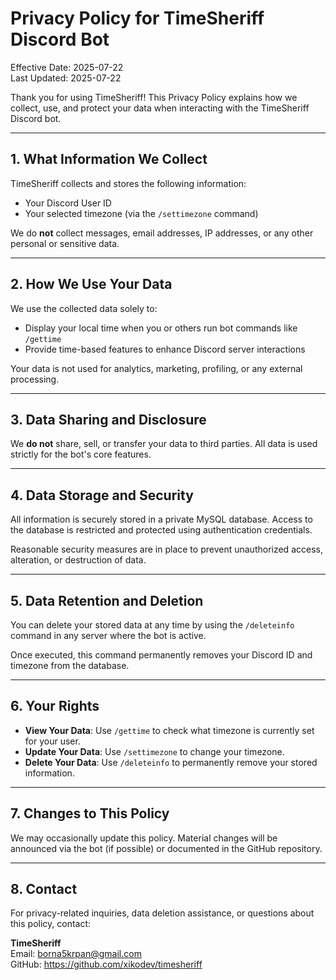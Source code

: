 # Privacy Policy for TimeSheriff Discord Bot

Effective Date: 2025-07-22  
Last Updated: 2025-07-22

Thank you for using TimeSheriff! This Privacy Policy explains how we collect, use, and protect your data when interacting with the TimeSheriff Discord bot.

---

## 1. What Information We Collect

TimeSheriff collects and stores the following information:

- Your Discord User ID
- Your selected timezone (via the `/settimezone` command)

We do **not** collect messages, email addresses, IP addresses, or any other personal or sensitive data.

---

## 2. How We Use Your Data

We use the collected data solely to:

- Display your local time when you or others run bot commands like `/gettime`
- Provide time-based features to enhance Discord server interactions

Your data is not used for analytics, marketing, profiling, or any external processing.

---

## 3. Data Sharing and Disclosure

We **do not** share, sell, or transfer your data to third parties. All data is used strictly for the bot's core features.

---

## 4. Data Storage and Security

All information is securely stored in a private MySQL database. Access to the database is restricted and protected using authentication credentials.

Reasonable security measures are in place to prevent unauthorized access, alteration, or destruction of data.

---

## 5. Data Retention and Deletion

You can delete your stored data at any time by using the `/deleteinfo` command in any server where the bot is active.

Once executed, this command permanently removes your Discord ID and timezone from the database.

---

## 6. Your Rights

- **View Your Data**: Use `/gettime` to check what timezone is currently set for your user.
- **Update Your Data**: Use `/settimezone` to change your timezone.
- **Delete Your Data**: Use `/deleteinfo` to permanently remove your stored information.

---

## 7. Changes to This Policy

We may occasionally update this policy. Material changes will be announced via the bot (if possible) or documented in the GitHub repository.

---

## 8. Contact

For privacy-related inquiries, data deletion assistance, or questions about this policy, contact:

**TimeSheriff**  
Email: borna5krpan@gmail.com  
GitHub: https://github.com/xikodev/timesheriff
